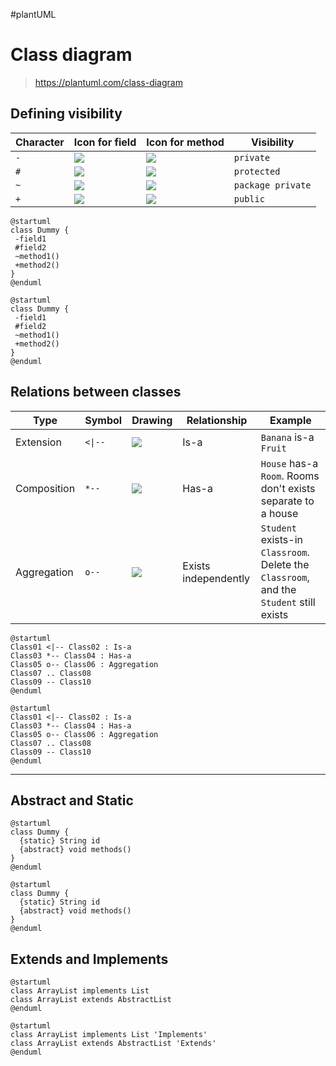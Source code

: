 #plantUML

# Class diagram
> https://plantuml.com/class-diagram

## Defining visibility

| **Character** | **Icon for field**                                      | **Icon for method**                                      | **Visibility**    |
| ------------- | ------------------------------------------------------- | -------------------------------------------------------- | ----------------- |
| `-`           | ![](https://plantuml.com/img/private-field.png)         | ![](https://plantuml.com/img/private-method.png)         | `private`         |
| `#`           | ![](https://plantuml.com/img/protected-field.png)       | ![](https://plantuml.com/img/protected-method.png)       | `protected`       |
| `~`           | ![](https://plantuml.com/img/package-private-field.png) | ![](https://plantuml.com/img/package-private-method.png) | `package private` |
| `+`           | ![](https://plantuml.com/img/public-field.png)          | ![](https://plantuml.com/img/public-method.png)          | `public`          |
```plantUML
@startuml
class Dummy {
 -field1
 #field2
 ~method1()
 +method2() 
}
@enduml
```

```plantuml
@startuml
class Dummy {
 -field1
 #field2
 ~method1()
 +method2() 
}
@enduml
```

## Relations between classes

| **Type**    | **Symbol** | **Drawing**                                 | Relationship         | Example                                                                                 |
| ----------- | ---------- | ------------------------------------------- | -------------------- | --------------------------------------------------------------------------------------- |
| Extension   | `<\|--`    | ![](https://plantuml.com/img/extends01.png) | Is-a                 | `Banana` is-a `Fruit`                                                                   |
| Composition | `*--`      | ![](https://plantuml.com/img/sym03.png)     | Has-a                | `House` has-a `Room`. Rooms don't exists separate to a house                            |
| Aggregation | `o--`      | ![](https://plantuml.com/img/sym01.png)     | Exists independently | `Student` exists-in `Classroom`. Delete the `Classroom`, and the `Student` still exists |
```plantUML
@startuml
Class01 <|-- Class02 : Is-a
Class03 *-- Class04 : Has-a
Class05 o-- Class06 : Aggregation
Class07 .. Class08
Class09 -- Class10
@enduml
```

```plantuml
@startuml
Class01 <|-- Class02 : Is-a
Class03 *-- Class04 : Has-a
Class05 o-- Class06 : Aggregation
Class07 .. Class08
Class09 -- Class10
@enduml
```

---
## Abstract and Static

```plantuml
@startuml
class Dummy {
  {static} String id
  {abstract} void methods()
}
@enduml
```

```plantUML
@startuml
class Dummy {
  {static} String id
  {abstract} void methods()
}
@enduml
```

## Extends and Implements

```plantuml
@startuml
class ArrayList implements List
class ArrayList extends AbstractList
@enduml
```

```plantUML
@startuml
class ArrayList implements List 'Implements'
class ArrayList extends AbstractList 'Extends'
@enduml
```